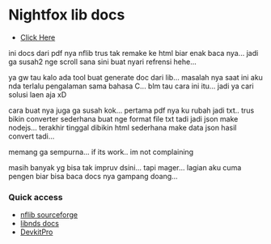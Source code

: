 # Nightfox lib docs

* [Click Here](https://ngawung.github.io/nflib-docs/)

ini docs dari pdf nya nflib trus tak remake ke html biar enak baca nya... jadi ga susah2 nge scroll sana sini buat nyari refrensi hehe...

ya gw tau kalo ada tool buat generate doc dari lib...
masalah nya saat ini aku nda terlalu pengalaman sama bahasa C...
blm tau cara ini itu... jadi ya cari solusi laen aja xD

cara buat nya juga ga susah kok... pertama pdf nya ku rubah jadi txt.. 
trus bikin converter sederhana buat nge format file txt tadi jadi json make nodejs...
terakhir tinggal dibikin html sederhana make data json hasil convert tadi...

memang ga sempurna... if its work.. im not complaining

masih banyak yg bisa tak impruv dsini...
tapi mager... lagian aku cuma pengen biar bisa baca docs nya gampang doang...

### Quick access
* [nflib sourceforge](https://sourceforge.net/projects/nflib/)
* [libnds docs](https://libnds.devkitpro.org/)
* [DevkitPro](https://devkitpro.org/)